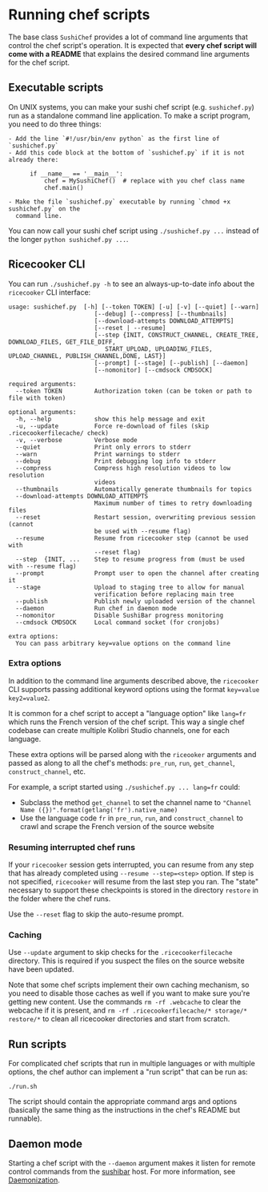 Running chef scripts
====================
The base class `SushiChef` provides a lot of command line arguments that control
the chef script's operation. It is expected that **every chef script will come
with a README** that explains the desired command line arguments for the chef script.


Executable scripts
------------------
On UNIX systems, you can make your sushi chef script (e.g. `sushichef.py`) run as a
standalone command line application. To make a script program, you need to do three things:

    - Add the line `#!/usr/bin/env python` as the first line of `sushichef.py`
    - Add this code block at the bottom of `sushichef.py` if it is not already there:

          if __name__ == '__main__':
              chef = MySushiChef()  # replace with you chef class name
              chef.main()

    - Make the file `sushichef.py` executable by running `chmod +x sushichef.py` on the
      command line.

You can now call your sushi chef script using `./sushichef.py ...` instead of the longer
`python sushichef.py ...`.



Ricecooker CLI
--------------
You can run `./sushichef.py -h` to see an always-up-to-date info about the `ricecooker` CLI interface:

    usage: sushichef.py  [-h] [--token TOKEN] [-u] [-v] [--quiet] [--warn]
                            [--debug] [--compress] [--thumbnails]
                            [--download-attempts DOWNLOAD_ATTEMPTS]
                            [--reset | --resume]
                            [--step {INIT, CONSTRUCT_CHANNEL, CREATE_TREE, DOWNLOAD_FILES, GET_FILE_DIFF,
                               START_UPLOAD, UPLOADING_FILES, UPLOAD_CHANNEL, PUBLISH_CHANNEL,DONE, LAST}]
                            [--prompt] [--stage] [--publish] [--daemon]
                            [--nomonitor] [--cmdsock CMDSOCK]
                        
    required arguments:
      --token TOKEN         Authorization token (can be token or path to file with token)

    optional arguments:
      -h, --help            show this help message and exit
      -u, --update          Force re-download of files (skip .ricecookerfilecache/ check)
      -v, --verbose         Verbose mode
      --quiet               Print only errors to stderr
      --warn                Print warnings to stderr
      --debug               Print debugging log info to stderr
      --compress            Compress high resolution videos to low resolution
                            videos
      --thumbnails          Automatically generate thumbnails for topics
      --download-attempts DOWNLOAD_ATTEMPTS
                            Maximum number of times to retry downloading files
      --reset               Restart session, overwriting previous session (cannot
                            be used with --resume flag)
      --resume              Resume from ricecooker step (cannot be used with
                            --reset flag)
      --step  {INIT, ...    Step to resume progress from (must be used with --resume flag)
      --prompt              Prompt user to open the channel after creating it
      --stage               Upload to staging tree to allow for manual
                            verification before replacing main tree
      --publish             Publish newly uploaded version of the channel
      --daemon              Run chef in daemon mode
      --nomonitor           Disable SushiBar progress monitoring
      --cmdsock CMDSOCK     Local command socket (for cronjobs)

    extra options:
      You can pass arbitrary key=value options on the command line


### Extra options
In addition to the command line arguments described above, the `ricecooker` CLI
supports passing additional keyword options using the format `key=value key2=value2`.

It is common for a chef script to accept a "language option" like `lang=fr` which
runs the French version of the chef script. This way a single chef codebase can
create multiple Kolibri Studio channels, one for each language.

These extra options will be parsed along with the `riceooker` arguments and
passed as along to all the chef's methods: `pre_run`, `run`, `get_channel`,
`construct_channel`, etc.

For example, a script started using `./sushichef.py ... lang=fr` could:
  - Subclass the method `get_channel` to set the channel name to
    `"Channel Name ({})".format(getlang('fr').native_name)`
  - Use the language code `fr` in `pre_run`, `run`, and `construct_channel` to
    crawl and scrape the French version of the source website


### Resuming interrupted chef runs
If your `ricecooker` session gets interrupted, you can resume from any step that
has already completed using `--resume --step=<step>` option.
If step is not specified, `ricecooker` will resume from the last step you ran.
The "state" necessary to support these checkpoints is stored in the directory
`restore` in the folder where the chef runs.

Use the `--reset` flag to skip the auto-resume prompt.


### Caching
Use `--update` argument to skip checks for the `.ricecookerfilecache` directory.
This is required if you suspect the files on the source website have been updated.

Note that some chef scripts implement their own caching mechanism, so you need
to disable those caches as well if you want to make sure you're getting new content.
Use the commands `rm -rf .webcache` to clear the webcache if it is present,
and `rm -rf .ricecookerfilecache/* storage/* restore/*` to clean all ricecooker
directories and start from scratch.



Run scripts
-----------
For complicated chef scripts that run in multiple languages or with multiple
options, the chef author can implement a "run script" that can be run as:

    ./run.sh

The script should contain the appropriate command args and options (basically the
same thing as the instructions in the chef's README but runnable).



Daemon mode
-----------
Starting a chef script with the `--daemon` argument makes it listen for remote
control commands from the [sushibar](https://sushibar.learningequality.org/) host.
For more information, see [Daemonization](developer/daemonization).


